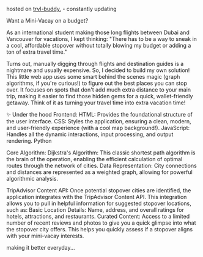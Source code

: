 hosted on [trvl-buddy.](https://trvl-buddy.onrender.com/) - constantly updating


Want a Mini-Vacay on a budget?

As an international student making those long flights between Dubai and Vancouver for vacations, I kept thinking: "There has to be a way to sneak in a cool, affordable stopover without totally blowing my budget or adding a ton of extra travel time."

Turns out, manually digging through flights and destination guides is a nightmare and usually expensive. So, I decided to build my own solution! This little web app uses some smart behind the scenes magic (graph algorithms, if you're curious!) to figure out the best places you can stop over. It focuses on spots that don't add much extra distance to your main trip, making it easier to find those hidden gems for a quick, wallet-friendly getaway. Think of it as turning your travel time into extra vacation time!

✨ Under the hood
    Frontend:
    HTML: Provides the foundational structure of the user interface.
    CSS: Styles the application, ensuring a clean, modern, and user-friendly experience (with a cool map background!).
    JavaScript: Handles all the dynamic interactions, input processing, and output rendering.
    Python
    
Core Algorithm:
    Dijkstra's Algorithm: This classic shortest path algorithm is the brain of the operation, enabling the efficient calculation of optimal routes through the network of cities.
    Data Representation: City connections and distances are represented as a weighted graph, allowing for powerful algorithmic analysis.
    
TripAdvisor Content API: Once potential stopover cities are identified, the application integrates with the TripAdvisor Content API. This
      integration allows you to pull in helpful information for suggested stopover locations, such as:
    Basic Location Details: Name, address, and overall ratings for hotels, attractions, and restaurants.
    Curated Content: Access to a limited number of recent reviews and photos to give you a quick glimpse into what the stopover city offers.         This helps you quickly assess if a stopover aligns with your mini-vacay interests.

making it better everyday...
